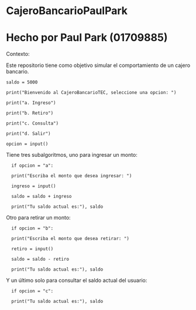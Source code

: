 # CajeroBancarioPaulPark
# Hecho por Paul Park (01709885)
Contexto:

Este repositorio tiene como objetivo simular el comportamiento de un cajero bancario.

    saldo = 5000

    print("Bienvenido al CajeroBancarioTEC, seleccione una opcion: ")

    print("a. Ingreso")

    print("b. Retiro")

    print("c. Consulta")

    print("d. Salir")

    opcion = input()

Tiene tres subalgoritmos, uno para ingresar un monto: 

      if opcion = "a":

      print("Escriba el monto que desea ingresar: ")
  
      ingreso = input()
  
      saldo = saldo + ingreso
  
      print("Tu saldo actual es:"), saldo
  
Otro para retirar un monto:
  
      if opcion = "b":

      print("Escriba el monto que desea retirar: ")
  
      retiro = input()
  
      saldo = saldo - retiro
  
      print("Tu saldo actual es:"), saldo
  
Y un último solo para consultar el saldo actual del usuario:

      if opcion = "c":

      print("Tu saldo actual es:"), saldo

